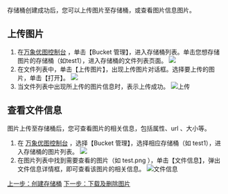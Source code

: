 存储桶创建成功后，您可以上传图片至存储桶，或查看图片信息图片。
## 上传图片
1. 在[万象优图控制台](http://console.tce.fsphere.cn/ci#1)  ，单击【Bucket 管理】，进入存储桶列表。单击您想存储图片的存储桶（如test1），进入存储桶的文件列表页面。
![](https:http://imgcache.tce.fsphere.cn/image/mc.qcloudimg.com/static/img/f309c0bf1f33e593858c360e568c3247/image.png)
2. 在文件列表中，单击【上传图片】，出现上传图片对话框。选择要上传的图片，单击【打开】。
![](http://imgcache.tce.fsphere.cn/image/mc.qcloudimg.com/static/img/475f7746600eff8453d3fcc08b08113f/image.png)
3. 当文件列表中出现所上传的图片信息时，表示上传成功。
![上传](http://imgcache.tce.fsphere.cn/image/mc.qcloudimg.com/static/img/2b615c139ee5fc3af6b1cff6c6c42fec/image.png)

## 查看文件信息
图片上传至存储桶后，您可查看图片的相关信息，包括属性、url 、大小等。
1. 在 [万象优图控制台](http://console.tce.fsphere.cn/ci#1)  ，选择【Bucket 管理】，选择相应存储桶（如 test1），进入存储桶的图片列表。
![](https:http://imgcache.tce.fsphere.cn/image/mc.qcloudimg.com/static/img/f309c0bf1f33e593858c360e568c3247/image.png)
2. 在图片列表中找到需要查看的图片（如 test.png ），单击【文件信息】，弹出文件信息详情框，即可查看该图片的相关信息。
![文件信息](http://imgcache.tce.fsphere.cn/image/mc.qcloudimg.com/static/img/e278fc04fa28e932aae689032862cf10/image.png)


[上一步：创建存储桶](/doc/product/460/10637?!preview&lang=cn)
[下一步：下载及删除图片](/doc/product/460/10663?!preview&lang=cn)